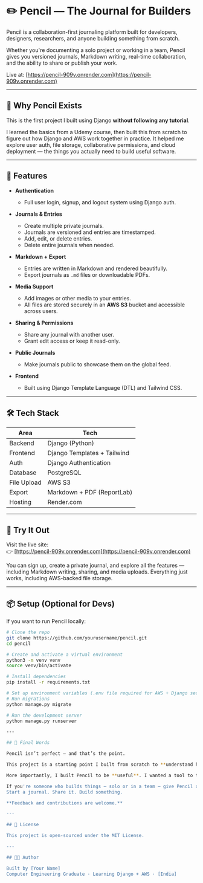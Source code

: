 # ✏️ Pencil — The Journal for Builders

Pencil is a collaboration-first journaling platform built for developers, designers, researchers, and anyone building something from scratch.

Whether you're documenting a solo project or working in a team, Pencil gives you versioned journals, Markdown writing, real-time collaboration, and the ability to share or publish your work.

Live at: [https://pencil-909v.onrender.com](https://pencil-909v.onrender.com)

---

## 🧠 Why Pencil Exists

This is the first project I built using Django **without following any tutorial**.

I learned the basics from a Udemy course, then built this from scratch to figure out how Django and AWS work together in practice. It helped me explore user auth, file storage, collaborative permissions, and cloud deployment — the things you actually need to build useful software.

---

## 🚀 Features

- **Authentication**
  - Full user login, signup, and logout system using Django auth.
  
- **Journals & Entries**
  - Create multiple private journals.
  - Journals are versioned and entries are timestamped.
  - Add, edit, or delete entries.
  - Delete entire journals when needed.

- **Markdown + Export**
  - Entries are written in Markdown and rendered beautifully.
  - Export journals as `.md` files or downloadable PDFs.

- **Media Support**
  - Add images or other media to your entries.
  - All files are stored securely in an **AWS S3** bucket and accessible across users.

- **Sharing & Permissions**
  - Share any journal with another user.
  - Grant edit access or keep it read-only.

- **Public Journals**
  - Make journals public to showcase them on the global feed.

- **Frontend**
  - Built using Django Template Language (DTL) and Tailwind CSS.

---

## 🛠 Tech Stack

| Area        | Tech                   |
|-------------|------------------------|
| Backend     | Django (Python)        |
| Frontend    | Django Templates + Tailwind |
| Auth        | Django Authentication  |
| Database    | PostgreSQL             |
| File Upload | AWS S3                 |
| Export      | Markdown + PDF (ReportLab) |
| Hosting     | Render.com             |

---

## 🧪 Try It Out

Visit the live site:  
👉 [https://pencil-909v.onrender.com](https://pencil-909v.onrender.com)

You can sign up, create a private journal, and explore all the features — including Markdown writing, sharing, and media uploads. Everything just works, including AWS-backed file storage.

---

## 📦 Setup (Optional for Devs)

If you want to run Pencil locally:

```bash
# Clone the repo
git clone https://github.com/yourusername/pencil.git
cd pencil

# Create and activate a virtual environment
python3 -m venv venv
source venv/bin/activate

# Install dependencies
pip install -r requirements.txt

# Set up environment variables (.env file required for AWS + Django secret)
# Run migrations
python manage.py migrate

# Run the development server
python manage.py runserver

---

## 🙌 Final Words

Pencil isn’t perfect — and that’s the point.

This project is a starting point I built from scratch to **understand how Django and AWS fit together** in a real-world app. It helped me learn authentication, file handling, permissions, Markdown rendering, and deploying to the cloud — all in one place.

More importantly, I built Pencil to be **useful**. I wanted a tool to track progress, write down ideas, and share work with collaborators — without bloated features or distractions.

If you're someone who builds things — solo or in a team — give Pencil a try.  
Start a journal. Share it. Build something.

**Feedback and contributions are welcome.**

---

## 🪪 License

This project is open-sourced under the MIT License.

---

## 🧑‍💻 Author

Built by [Your Name]  
Computer Engineering Graduate · Learning Django + AWS · [India]  

